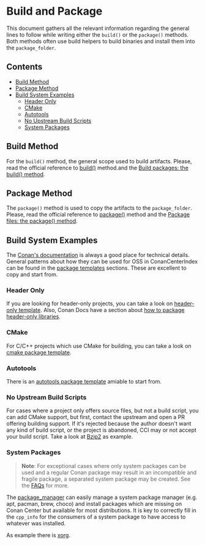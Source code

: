 # Build and Package

This document gathers all the relevant information regarding the general lines to follow while writing either the `build()` or the `package()` methods.
Both methods often use build helpers to build binaries and install them into the `package_folder`.

<!-- toc -->
## Contents

  * [Build Method](#build-method)
  * [Package Method](#package-method)
  * [Build System Examples](#build-system-examples)
    * [Header Only](#header-only)
    * [CMake](#cmake)
    * [Autotools](#autotools)
    * [No Upstream Build Scripts](#no-upstream-build-scripts)
    * [System Packages](#system-packages)<!-- endToc -->

## Build Method

For the `build()` method, the general scope used to build artifacts. Please, read
the official reference to [build()](https://docs.conan.io/2/reference/conanfile/methods/build.html) method.and the
[Build packages: the build() method](https://docs.conan.io/2/tutorial/creating_packages/build_packages.html).

## Package Method

The `package()` method is used to copy the artifacts to the `package_folder`. Please, read the official reference to
[package()](https://docs.conan.io/2/reference/conanfile/methods/package.html) method and the
[Package files: the package() method](https://docs.conan.io/2/tutorial/creating_packages/package_method.html).

## Build System Examples

The [Conan's documentation](https://docs.conan.io) is always a good place for technical details.
General patterns about how they can be used for OSS in ConanCenterIndex can be found in the
[package templates](../package_templates/README.md) sections. These are excellent to copy and start from.

### Header Only

If you are looking for header-only projects, you can take a look on [header-only template](../package_templates/header_only).
Also, Conan Docs have a section about [how to package header-only libraries](https://docs.conan.io/2/tutorial/creating_packages/other_types_of_packages/header_only_packages.html).

### CMake

For C/C++ projects which use CMake for building, you can take a look on [cmake package template](../package_templates/cmake_package).

### Autotools

There is an [autotools package template](../package_templates/autotools_package/) amiable to start from.

### No Upstream Build Scripts

For cases where a project only offers source files, but not a build script, you can add CMake support, but first, contact the upstream and open a PR offering building support. If it's rejected because the author doesn't want any kind of build script, or the project is abandoned, CCI may or not accept your build script. Take a look at [Bzip2](https://github.com/conan-io/conan-center-index/blob/master/recipes/bzip2/all/CMakeLists.txt) as example.

### System Packages

> **Note**: For exceptional cases where only system packages can be used and a regular Conan package may result in an incompatible and fragile package, a separated system package may be created. See the [FAQs](../faqs.md#can-i-install-packages-from-the-system-package-manager) for more.

The [package_manager](https://docs.conan.io/2/reference/tools/system/package_manager.html#conan-tools-system-package-manager) can easily manage a system package manager (e.g. apt,
pacman, brew, choco) and install packages which are missing on Conan Center but available for most distributions. It is key to correctly fill in the `cpp_info` for the consumers of a system package to have access to whatever was installed.

As example there is [xorg](https://github.com/conan-io/conan-center-index/blob/master/recipes/xorg/all/conanfile.py).
